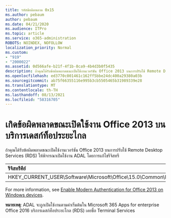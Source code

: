 ```yaml
---
title: รหัสข้อผิดพลาด 0x15
ms.author: pebaum
author: pebaum
ms.date: 04/21/2020
ms.audience: ITPro
ms.topic: article
ms.service: o365-administration
ROBOTS: NOINDEX, NOFOLLOW
localization_priority: Normal
ms.custom:
- "919"
- "2000022"
ms.assetid: 0d566afe-b21f-4f1b-8ca9-4b4d3b0f5435
description: ถ้าคุณได้รับข้อผิดพลาดขณะเปิดใช้งานเวอร์ชัน Office 2013 บนการปรับใช้ Remote Desktop Services (RDS) ให้พิจารณาเปิดใช้งาน ADAL โดยการแก้ไขรีจิสทรี
ms.openlocfilehash: ed3770c001461c162ff5bbe24dc400a29380a03b
ms.sourcegitcommit: ab75f66355116e995b3cb5505465b31989339e28
ms.translationtype: MT
ms.contentlocale: th-TH
ms.lasthandoff: 08/13/2021
ms.locfileid: "58316705"
---
```

# <a name="error-while-activation-office-2013-on-remote-desktop-services"></a>เกิดข้อผิดพลาดขณะเปิดใช้งาน Office 2013 บน บริการเดสก์ท็อประยะไกล

ถ้าคุณได้รับข้อผิดพลาดขณะเปิดใช้งานเวอร์ชัน Office 2013 บนการปรับใช้ Remote Desktop Services (RDS) ให้พิจารณาเปิดใช้งาน ADAL โดยการแก้ไขรีจิสทรี
  
|**รีจิสทรีคีย์**|**ชนิด**|**ค่า**|
|:-----|:-----|:-----|
|HKEY_CURRENT_USER\Software\Microsoft\Office\15.0\Common\Identity\EnableADAL  <br/> |REG_DWORD  <br/> |1  <br/> |

For more information, see [Enable Modern Authentication for Office 2013 on Windows devices](https://docs.microsoft.com/microsoft-365/admin/security-and-compliance/enable-modern-authentication).
  
**หมายเหตุ**: ADAL จะถูกเปิดใช้งานตามค่าเริ่มต้นใน Microsoft 365 Apps for enterprise Office 2016 บริการเดสก์ท็อประยะไกล (RDS) เคยชื่อ Terminal Services
  